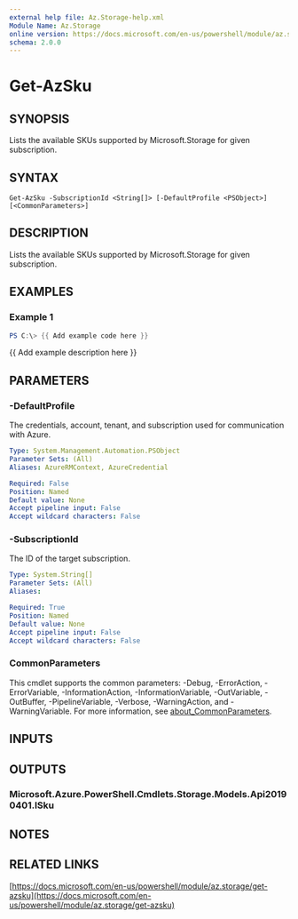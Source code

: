 ```yaml
---
external help file: Az.Storage-help.xml
Module Name: Az.Storage
online version: https://docs.microsoft.com/en-us/powershell/module/az.storage/get-azsku
schema: 2.0.0
---
```


# Get-AzSku

## SYNOPSIS
Lists the available SKUs supported by Microsoft.Storage for given subscription.

## SYNTAX

```
Get-AzSku -SubscriptionId <String[]> [-DefaultProfile <PSObject>] [<CommonParameters>]
```

## DESCRIPTION
Lists the available SKUs supported by Microsoft.Storage for given subscription.

## EXAMPLES

### Example 1
```powershell
PS C:\> {{ Add example code here }}
```

{{ Add example description here }}

## PARAMETERS

### -DefaultProfile
The credentials, account, tenant, and subscription used for communication with Azure.

```yaml
Type: System.Management.Automation.PSObject
Parameter Sets: (All)
Aliases: AzureRMContext, AzureCredential

Required: False
Position: Named
Default value: None
Accept pipeline input: False
Accept wildcard characters: False
```

### -SubscriptionId
The ID of the target subscription.

```yaml
Type: System.String[]
Parameter Sets: (All)
Aliases:

Required: True
Position: Named
Default value: None
Accept pipeline input: False
Accept wildcard characters: False
```

### CommonParameters
This cmdlet supports the common parameters: -Debug, -ErrorAction, -ErrorVariable, -InformationAction, -InformationVariable, -OutVariable, -OutBuffer, -PipelineVariable, -Verbose, -WarningAction, and -WarningVariable. For more information, see [about_CommonParameters](http://go.microsoft.com/fwlink/?LinkID=113216).

## INPUTS

## OUTPUTS

### Microsoft.Azure.PowerShell.Cmdlets.Storage.Models.Api20190401.ISku
## NOTES

## RELATED LINKS

[https://docs.microsoft.com/en-us/powershell/module/az.storage/get-azsku](https://docs.microsoft.com/en-us/powershell/module/az.storage/get-azsku)

